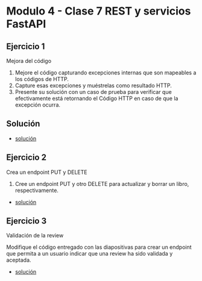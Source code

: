 # Modulo 4 - Clase 7 REST y servicios FastAPI 

## Ejercicio 1

Mejora del código

1. Mejore el código capturando excepciones internas que son mapeables a los códigos de HTTP.
2. Capture esas excepciones y muéstrelas como resultado HTTP.
3. Presente su solución con un caso de prueba para verificar que efectivamente está retornando el Código HTTP en caso de que la excepción ocurra.


## Solución

* [solución](bloque-a-ej-1/app.py)


## Ejercicio 2

Crea un endpoint PUT y DELETE

1. Cree un endpoint PUT y otro DELETE para actualizar y borrar un libro, respectivamente.


* [solución](bloque-a-ej-2/app.py)

## Ejercicio 3

Validación de la review

Modifique el código entregado con las diapositivas para crear un endpoint que permita a un usuario indicar que una review ha sido validada y aceptada.


* [solución](bloque-b-ej-1/app.py)